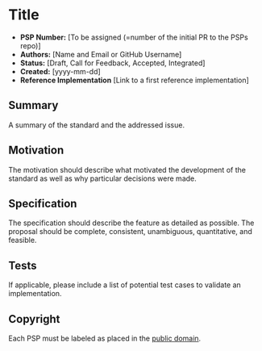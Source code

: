 # Title

* **PSP Number:** [To be assigned (=number of the initial PR to the PSPs repo)]
* **Authors:** [Name and Email or GitHub Username]
* **Status:** [Draft, Call for Feedback, Accepted, Integrated]
* **Created:** [yyyy-mm-dd]
* **Reference Implementation** [Link to a first reference implementation]

## Summary

A summary of the standard and the addressed issue.

## Motivation

The motivation should describe what motivated the development of the standard as well as why
particular decisions were made.

## Specification

The specification should describe the feature as detailed as possible. The proposal should be
complete, consistent, unambiguous, quantitative, and feasible.

## Tests

If applicable, please include a list of potential test cases to validate an implementation.

## Copyright

Each PSP must be labeled as placed in the
[public domain](https://creativecommons.org/publicdomain/zero/1.0/).
